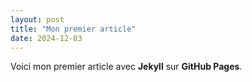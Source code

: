 ```yaml
---
layout: post
title: "Mon premier article"
date: 2024-12-03
---
```


Voici mon premier article avec **Jekyll** sur **GitHub Pages**.
